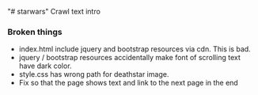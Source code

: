 "# starwars" 
Crawl text intro

### Broken things

* index.html include jquery and bootstrap resources via cdn. This is bad.
* jquery / bootstrap resources accidentally make font of scrolling text have dark color.
* style.css has wrong path for deathstar image.
* Fix so that the page shows text and link to the next page in the end 